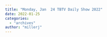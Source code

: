 ```yaml
---
title: "Monday, Jan  24 TBTV Daily Show 2022"
date: 2022-01-25
categories: 
  - "archives"
author: "millerj"
---
```



